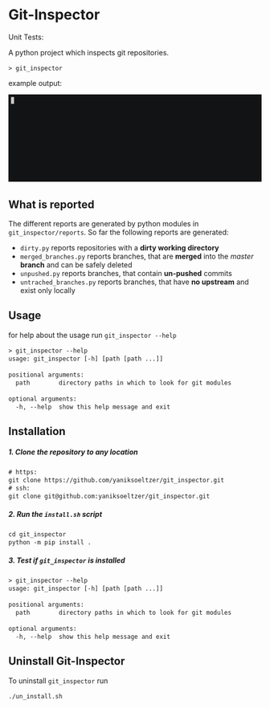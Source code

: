 # Git-Inspector


Unit Tests: [![<yaniksoeltzer>](https://circleci.com/gh/yaniksoeltzer/git_inspector.svg?style=svg)](https://circleci.com/gh/yaniksoeltzer/git_inspector)

A python project which inspects git repositories.
```
> git_inspector
```
example output:

![example_output](documentation/output.gif)

## What is reported
The different reports are generated by python modules in `git_inspector/reports`.
So far the following reports are generated:
* `dirty.py` reports repositories with a **dirty working directory**
* `merged_branches.py` reports branches, that are **merged** into the *master* **branch** and can be safely deleted
* `unpushed.py` reports branches, that contain **un-pushed** commits
* `untrached_branches.py` reports branches, that have **no upstream** and exist only locally


## Usage
for help about the usage run `git_inspector --help` 
```
> git_inspector --help
usage: git_inspector [-h] [path [path ...]]

positional arguments:
  path        directory paths in which to look for git modules

optional arguments:
  -h, --help  show this help message and exit
```


## Installation
##### 1. Clone the repository to any location 
```
# https:
git clone https://github.com/yaniksoeltzer/git_inspector.git
# ssh:  
git clone git@github.com:yaniksoeltzer/git_inspector.git
``` 
##### 2. Run the `install.sh` script
```
cd git_inspector
python -m pip install .
```
##### 3. Test if `git_inspector` is installed
```
> git_inspector --help
usage: git_inspector [-h] [path [path ...]]

positional arguments:
  path        directory paths in which to look for git modules

optional arguments:
  -h, --help  show this help message and exit
```
## Uninstall Git-Inspector
To uninstall `git_inspector` run 
```
./un_install.sh
```
